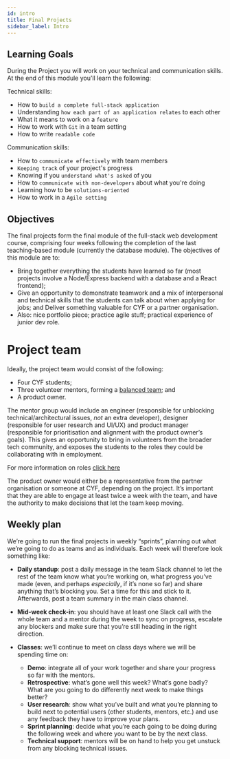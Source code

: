 ```yaml
---
id: intro
title: Final Projects
sidebar_label: Intro
---
```


## Learning Goals

During the Project you will work on your technical and communication skills. At the end of this module you'll learn the following:

Technical skills:

- How to `build a complete full-stack application`
- Understanding `how each part of an application relates` to each other
- What it means to work on a `feature`
- How to work with `Git` in a team setting
- How to write `readable code`

Communication skills:

- How to `communicate effectively` with team members
- `Keeping track` of your project's progress
- Knowing if you `understand what's asked` of you
- How to `communicate with non-developers` about what you're doing
- Learning how to be `solutions-oriented`
- How to work in a `Agile setting`

## Objectives

The final projects form the final module of the full-stack web development course, comprising four weeks following the completion of the last teaching-based module (currently the database module). The objectives of this module are to:

- Bring together everything the students have learned so far (most projects involve a Node/Express backend with a database and a React frontend);
- Give an opportunity to demonstrate teamwork and a mix of interpersonal and technical skills that the students can talk about when applying for jobs; and Deliver something valuable for CYF or a partner organisation.
- Also: nice portfolio piece; practice agile stuff; practical experience of junior dev role.

# Project team

Ideally, the project team would consist of the following:

- Four CYF students;
- Three volunteer mentors, forming a [balanced team](https://www.youtube.com/watch?v=Z_Q4Q8rCVpU); and
- A product owner.

The mentor group would include an engineer (responsible for unblocking technical/architectural issues, _not_ an extra developer), designer (responsible for user research and UI/UX) and product manager (responsible for prioritisation and alignment with the product owner’s goals). This gives an opportunity to bring in volunteers from the broader tech community, and exposes the students to the roles they could be collaborating with in employment.

For more information on roles [click here](./roles.md)

The product owner would either be a representative from the partner organisation or someone at CYF, depending on the project. It’s important that they are able to engage at least twice a week with the team, and have the authority to make decisions that let the team keep moving.

## Weekly plan

We’re going to run the final projects in weekly “sprints”, planning out what we’re going to do as teams and as individuals. Each week will therefore look something like:

- **Daily standup**: post a daily message in the team Slack channel to let the rest of the team know what you’re working on, what progress you’ve made (even, and perhaps _especially_, if it’s none so far) and share anything that’s blocking you. Set a time for this and stick to it. Afterwards, post a team summary in the main class channel.

- **Mid-week check-in**: you should have at least one Slack call with the whole team and a mentor during the week to sync on progress, escalate any blockers and make sure that you’re still heading in the right direction.
- **Classes**: we’ll continue to meet on class days where we will be spending time on:
  - **Demo**: integrate all of your work together and share your progress so far with the mentors.
  - **Retrospective**: what’s gone well this week? What’s gone badly? What are you going to do differently next week to make things better?
  - **User research**: show what you’ve built and what you’re planning to build next to potential users (other students, mentors, etc.) and use any feedback they have to improve your plans.
  - **Sprint planning**: decide what you’re each going to be doing during the following week and where you want to be by the next class.
  - **Technical support**: mentors will be on hand to help you get unstuck from any blocking technical issues.

